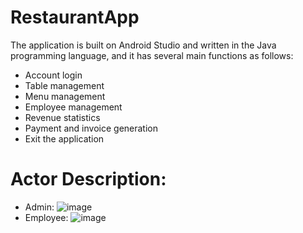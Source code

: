 # RestaurantApp
The application is built on Android Studio and written in the Java programming language, and it has several main functions as follows:

-  Account login
-  Table management
-  Menu management
-  Employee management
-  Revenue statistics
-  Payment and invoice generation
-  Exit the application
# Actor Description:
-  Admin:
![image](https://github.com/Sinhleba/RestaurantApp/assets/94295124/9084b1bb-a080-4273-bde1-d3b5af0f9138)
-  Employee:
![image](https://github.com/Sinhleba/RestaurantApp/assets/94295124/1c1a8bd9-2512-426a-b8b6-912afe282b06)

